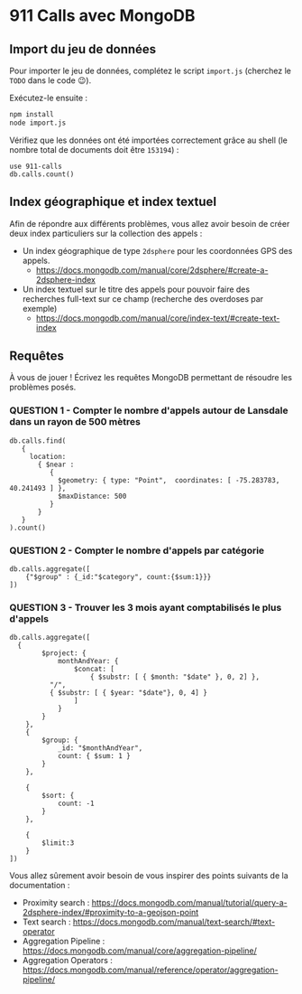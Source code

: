 # 911 Calls avec MongoDB

## Import du jeu de données

Pour importer le jeu de données, complétez le script `import.js` (cherchez le `TODO` dans le code :wink:).

Exécutez-le ensuite :

```bash
npm install
node import.js
```

Vérifiez que les données ont été importées correctement grâce au shell (le nombre total de documents doit être `153194`) :

```
use 911-calls
db.calls.count()
```

## Index géographique et index textuel

Afin de répondre aux différents problèmes, vous allez avoir besoin de créer deux index particuliers sur la collection des appels :

* Un index géographique de type `2dsphere` pour les coordonnées GPS des appels.
  * https://docs.mongodb.com/manual/core/2dsphere/#create-a-2dsphere-index
* Un index textuel sur le titre des appels pour pouvoir faire des recherches full-text sur ce champ (recherche des overdoses par exemple)
  * https://docs.mongodb.com/manual/core/index-text/#create-text-index

## Requêtes

À vous de jouer ! Écrivez les requêtes MongoDB permettant de résoudre les problèmes posés.

### QUESTION 1 - Compter le nombre d'appels autour de Lansdale dans un rayon de 500 mètres

```
db.calls.find(
   {
     location:
       { $near :
          {
            $geometry: { type: "Point",  coordinates: [ -75.283783, 40.241493 ] },
            $maxDistance: 500
          }
       }
   }
).count()
```

### QUESTION 2 - Compter le nombre d'appels par catégorie

```
db.calls.aggregate([
    {"$group" : {_id:"$category", count:{$sum:1}}}
])
```

### QUESTION 3 - Trouver les 3 mois ayant comptabilisés le plus d'appels

```
db.calls.aggregate([
  {
		$project: {
			monthAndYear: { 
				$concat: [
					{ $substr: [ { $month: "$date" }, 0, 2] },
          "/",
          { $substr: [ { $year: "$date"}, 0, 4] }
				]
			}			
		}
	},
	{
		$group: {
			_id: "$monthAndYear",
			count: { $sum: 1 } 
		}
	},

	{
		$sort: {
			count: -1
		} 
	},

	{
		$limit:3
	}
])
```
Vous allez sûrement avoir besoin de vous inspirer des points suivants de la documentation :

* Proximity search : https://docs.mongodb.com/manual/tutorial/query-a-2dsphere-index/#proximity-to-a-geojson-point
* Text search : https://docs.mongodb.com/manual/text-search/#text-operator
* Aggregation Pipeline : https://docs.mongodb.com/manual/core/aggregation-pipeline/
* Aggregation Operators : https://docs.mongodb.com/manual/reference/operator/aggregation-pipeline/
